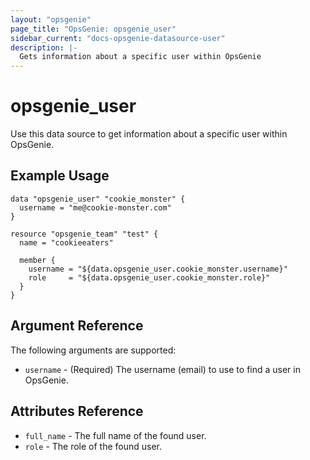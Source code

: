 ```yaml
---
layout: "opsgenie"
page_title: "OpsGenie: opsgenie_user"
sidebar_current: "docs-opsgenie-datasource-user"
description: |-
  Gets information about a specific user within OpsGenie
---
```


# opsgenie\_user

Use this data source to get information about a specific user within OpsGenie.

## Example Usage

```
data "opsgenie_user" "cookie_monster" {
  username = "me@cookie-monster.com"
}

resource "opsgenie_team" "test" {
  name = "cookieeaters"

  member {
    username = "${data.opsgenie_user.cookie_monster.username}"
    role     = "${data.opsgenie_user.cookie_monster.role}"
  }
}
```

## Argument Reference

The following arguments are supported:

* `username` - (Required) The username (email) to use to find a user in OpsGenie.

## Attributes Reference
* `full_name` - The full name of the found user.
* `role` - The role of the found user.
